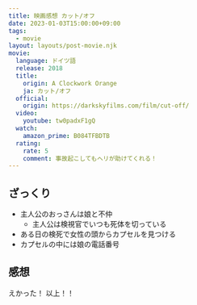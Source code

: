 ```yaml
---
title: 映画感想 カット/オフ
date: 2023-01-03T15:00:00+09:00
tags:
  - movie
layout: layouts/post-movie.njk
movie:
  language: ドイツ語
  release: 2018
  title:
    origin: A Clockwork Orange
    ja: カット/オフ
  official:
    origin: https://darkskyfilms.com/film/cut-off/
  video:
    youtube: tw0padxF1gQ
  watch:
    amazon_prime: B084TFBDTB
  rating: 
    rate: 5
    comment: 事故起こしてもヘリが助けてくれる！
---
```


## ざっくり

* 主人公のおっさんは娘と不仲
  * 主人公は検視官でいつも死体を切っている
* ある日の検死で女性の頭からカプセルを見つける
* カプセルの中には娘の電話番号

## 感想

えかった！ 以上！！

